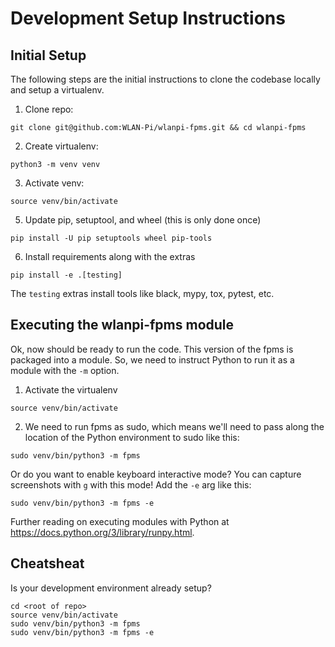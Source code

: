 # Development Setup Instructions

## Initial Setup

The following steps are the initial instructions to clone the codebase locally and setup a virtualenv.

1. Clone repo:

```
git clone git@github.com:WLAN-Pi/wlanpi-fpms.git && cd wlanpi-fpms
```

2. Create virtualenv:

```
python3 -m venv venv
```

3. Activate venv:

```
source venv/bin/activate
```

5. Update pip, setuptool, and wheel (this is only done once)

```
pip install -U pip setuptools wheel pip-tools
```

6. Install requirements along with the extras

```
pip install -e .[testing]
```

The `testing` extras install tools like black, mypy, tox, pytest, etc.

## Executing the wlanpi-fpms module

Ok, now should be ready to run the code. This version of the fpms is packaged into a module. So, we need to instruct Python to run it as a module with the `-m` option.

1. Activate the virtualenv

```
source venv/bin/activate
```

2. We need to run fpms as sudo, which means we'll need to pass along the location of the Python environment to sudo like this:

```
sudo venv/bin/python3 -m fpms
```

Or do you want to enable keyboard interactive mode? You can capture screenshots with `g` with this mode! Add the `-e` arg like this:

```
sudo venv/bin/python3 -m fpms -e
```

Further reading on executing modules with Python at <https://docs.python.org/3/library/runpy.html>.

## Cheatsheat

Is your development environment already setup?

```
cd <root of repo>
source venv/bin/activate
sudo venv/bin/python3 -m fpms
sudo venv/bin/python3 -m fpms -e
```